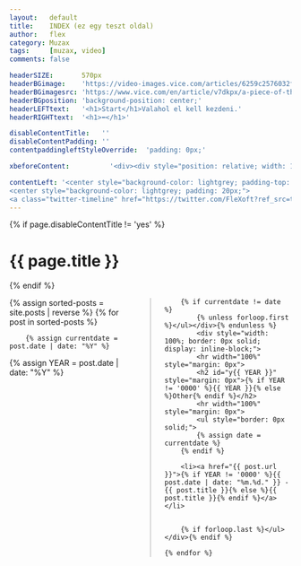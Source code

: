 ```yaml
---
layout:   default
title:    INDEX (ez egy teszt oldal)
author:   flex
category: Muzax
tags:     [muzax, video]
comments: false

headerSIZE:       570px
headerBGimage:    'https://video-images.vice.com/articles/6259c2576032f900969ad342/lede/1650049778845-russiancruisermoskva.jpeg'
headerBGimagesrc: 'https://www.vice.com/en/article/v7dkpx/a-piece-of-the-true-cross-may-have-sunk-with-russias-warship'
headerBGposition: 'background-position: center;'
headerLEFTtext:   '<h1>Start</h1>Valahol el kell kezdeni.'
headerRIGHTtext:  '<h1>⬅</h1>'

disableContentTitle:   ''
disableContentPadding: ''
contentpaddingleftStyleOverride:  'padding: 0px;'

xbeforeContent:          '<div><div style="position: relative; width: 100%; height: 0; padding-bottom: 56.25%;"><iframe style="position: absolute; width: 100%; height: 100%;" src="https://www.youtube.com/embed/zcua9XzKVas" title="YouTube video player" frameborder="0" allow="accelerometer; autoplay; clipboard-write; encrypted-media; gyroscope; picture-in-picture" allowfullscreen></iframe></div></div>'

contentLeft: '<center style="background-color: lightgrey; padding-top: 55px;"><a href="https://twitter.com/FleXoft"><img style="width: 80%; margin-bottom: 3%;" src="https://upload.wikimedia.org/wikipedia/en/thumb/4/47/Twitter_2010_logo_-_from_Commons.svg/1024px-Twitter_2010_logo_-_from_Commons.svg.png"></a></center>
<center style="background-color: lightgrey; padding: 20px;">
<a class="twitter-timeline" href="https://twitter.com/FleXoft?ref_src=twsrc%5Etfw" data-tweet-limit="3" data-dnt="true" data-chrome="noheader nofooter noscrollbar noborders transparent" data-lang="en"></a><script async src="https://platform.twitter.com/widgets.js" charset="utf-8"></script><center><i class="icon-star-empty-1" style="color: red;"></i> <i class="icon-star-empty-1" style="color: red;"></i> <i class="icon-star-empty-1" style="color: red;"></i></center>'
---
```


{% if page.disableContentTitle != 'yes' %}<h1>{{ page.title }}</h1>{% endif %}

<div class="rainbow"></div>

<p><div style="column-count: 2; column-gap: 50px; column-rule: 2px solid lightgrey;">
    {% assign sorted-posts = site.posts | reverse %}
	{% for post in sorted-posts %}
	
  		{% assign currentdate = post.date | date: "%Y" %}
	
{% assign YEAR = post.date | date: "%Y" %}

  		{% if currentdate != date %}
			{% unless forloop.first %}</ul></div>{% endunless %}
			<div style="width: 100%; border: 0px solid; display: inline-block;">
			<hr width="100%" style="margin: 0px">
			<h2 id="y{{ YEAR }}" style="margin: 0px">{% if YEAR != '0000' %}{{ YEAR }}{% else %}Other{% endif %}</h2>
			<hr width="100%" style="margin: 0px">
			<ul style="border: 0px solid;">
			{% assign date = currentdate %}
  		{% endif %}
  		
		<li><a href="{{ post.url }}">{% if YEAR != '0000' %}{{ post.date | date: "%m.%d." }} - {{ post.title }}{% else %}{{ post.title }}{% endif %}</a></li>  
		
  		
		{% if forloop.last %}</ul></div>{% endif %}
	
	{% endfor %}
</div></p>
<div class="rainbow"></div>